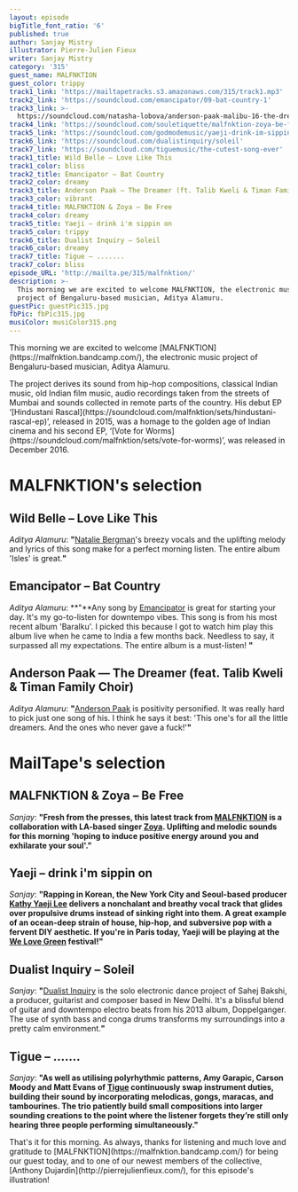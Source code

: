 ```yaml
---
layout: episode
bigTitle_font_ratio: '6'
published: true
author: Sanjay Mistry
illustrator: Pierre-Julien Fieux
writer: Sanjay Mistry
category: '315'
guest_name: MALFNKTION
guest_color: trippy
track1_link: 'https://mailtapetracks.s3.amazonaws.com/315/track1.mp3'
track2_link: 'https://soundcloud.com/emancipator/09-bat-country-1'
track3_link: >-
  https://soundcloud.com/natasha-lobova/anderson-paak-malibu-16-the-dreamer-feat-talib-kweli-timan-family-choir
track4_link: 'https://soundcloud.com/souletiquette/malfnktion-zoya-be-free'
track5_link: 'https://soundcloud.com/godmodemusic/yaeji-drink-im-sippin-on-godmode'
track6_link: 'https://soundcloud.com/dualistinquiry/soleil'
track7_link: 'https://soundcloud.com/tiguemusic/the-cutest-song-ever'
track1_title: Wild Belle – Love Like This
track1_color: bliss
track2_title: Emancipator – Bat Country
track2_color: dreamy
track3_title: Anderson Paak — The Dreamer (ft. Talib Kweli & Timan Family Choir)
track3_color: vibrant
track4_title: MALFNKTION & Zoya – Be Free
track4_color: dreamy
track5_title: Yaeji – drink i'm sippin on
track5_color: trippy
track6_title: Dualist Inquiry – Soleil
track6_color: dreamy
track7_title: Tigue – .......
track7_color: bliss
episode_URL: 'http://mailta.pe/315/malfnktion/'
description: >-
  This morning we are excited to welcome MALFNKTION, the electronic music
  project of Bengaluru-based musician, Aditya Alamuru.
guestPic: guestPic315.jpg
fbPic: fbPic315.jpg
musiColor: musiColor315.png
---
```

<p id="introduction">This morning we are excited to welcome [MALFNKTION](https://malfnktion.bandcamp.com/), the electronic music project of Bengaluru-based musician, Aditya Alamuru.</p>
<p>The project derives its sound from hip-hop compositions, classical Indian music, old Indian film music, audio recordings taken from the streets of Mumbai and sounds collected in remote parts of the country. His debut EP ‘[Hindustani Rascal](https://soundcloud.com/malfnktion/sets/hindustani-rascal-ep)’, released in 2015, was a homage to the golden age of Indian cinema and his second EP, ‘[Vote for Worms](https://soundcloud.com/malfnktion/sets/vote-for-worms)’, was released in December 2016.</p>


# MALFNKTION's selection


## Wild Belle – Love Like This
_Aditya Alamuru_: **"**[Natalie Bergman](http://www.wildbelle.com/dreamland)'s breezy vocals and the uplifting melody and lyrics of this song make for a perfect morning listen. The entire album 'Isles' is great.**"**

## Emancipator – Bat Country
_Aditya Alamuru_: **"**Any song by [Emancipator](http://emancipatormusic.com/) is great for starting your day. It's my go-to-listen for downtempo vibes. This song is from his most recent album 'Baralku'. I picked this because I got to watch him play this album live when he came to India a few months back. Needless to say, it surpassed all my expectations. The entire album is a must-listen! **"**

## Anderson Paak — The Dreamer (feat. Talib Kweli & Timan Family Choir)
_Aditya Alamuru_: **"**[Anderson Paak](http://www.andersonpaak.com/) is positivity personified. It was really hard to pick just one song of his. I think he says it best: 'This one's for all the little dreamers. And the ones who never gave a fuck!'**"**


# MailTape's selection

## MALFNKTION & Zoya – Be Free
_Sanjay_: **"**Fresh from the presses, this latest track from [MALFNKTION](https://malfnktion.bandcamp.com/) is a collaboration with LA-based singer [Zoya](http://www.zoyamusicofficial.com/). Uplifting and melodic sounds for this morning 'hoping to induce positive energy around you and exhilarate your soul'.**"**

## Yaeji – drink i'm sippin on
_Sanjay_: **"**Rapping in Korean, the New York City and Seoul-based producer [Kathy Yaeji Lee](https://www.yaeji.nyc/) delivers a nonchalant and breathy vocal track that glides over propulsive drums instead of sinking right into them. A great example of an ocean-deep strain of house, hip-hop, and subversive pop with a fervent DIY aesthetic. If you're in Paris today, Yaeji will be playing at the [We Love Green](https://www.welovegreen.fr/?lang=en) festival!**"**

##  Dualist Inquiry – Soleil
_Sanjay_: **"**[Dualist Inquiry](https://soundcloud.com/dualistinquiry) is the solo electronic dance project of Sahej Bakshi, a producer, guitarist and composer based in New Delhi. It's a blissful blend of guitar and downtempo electro beats from his 2013 album, Doppelganger. The use of synth bass and conga drums transforms my surroundings into a pretty calm environment.**"**

## Tigue – .......
_Sanjay_: **"**As well as utilising polyrhythmic patterns, Amy Garapic, Carson Moody and Matt Evans of [Tigue](http://tiguemusic.com/) continuously swap instrument duties, building their sound by incorporating melodicas, gongs, maracas, and tambourines. The trio patiently build small compositions into larger sounding creations to the point where the listener forgets they’re still only hearing three people performing simultaneously.**"**

<p id="outroduction">That's it for this morning. As always, thanks for listening and much love and gratitude to [MALFNKTION](https://malfnktion.bandcamp.com/) for being our guest today, and to one of our newest members of the collective, [Anthony Dujardin](http://pierrejulienfieux.com/), for this episode's illustration!</p>
